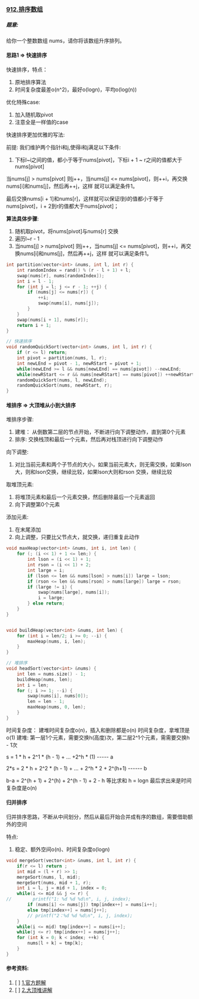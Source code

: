 ### [912.排序数组](https://leetcode.cn/problems/sort-an-array/description/)


##### 题意:

给你一个整数数组 nums，请你将该数组升序排列。


#### 思路1 => 快速排序
快速排序，特点：

1. 原地排序算法
2. 时间复杂度最差o(n^2)，最好o(logn)，平均o(log(n))

优化特殊case:
1. 加入随机取pivot
2. 注意全是一样值的case

快速排序更加优雅的写法:

前提: 我们维护两个指针i和j,使得i和j满足以下条件:
1. 下标l~i之间的值，都小于等于nums[pivot]，下标i + 1 ~ r之间的值都大于nums[pivot]

当nums[j] > nums[pivot] 则j++，当nums[j] <= nums[pivot]，则++i，再交换nums[i]和nums[j]，然后再++j，这样
就可以满足条件1。

最后交换nums[i + 1]和nums[r]，这样就可以保证l到i的值都小于等于nums[pivot]，i + 2到r的值都大于nums[pivot]；



**算法具体步骤**:

1. 随机取pivot，将nums[pivot]与nums[r] 交换
2. 遍历l~r - 1
3. 当nums[j] > nums[pivot] 则j++，当nums[j] <= nums[pivot]，则++i，再交换nums[i]和nums[j]，然后再++j，这样
   就可以满足条件1。





```c++
int partition(vector<int> &nums, int l, int r) {
    int randomIndex = rand() % (r - l + 1) + l;
    swap(nums[r], nums[randomIndex]);
    int i = l - 1;
    for (int j = l; j <= r - 1; ++j) {
        if (nums[j] <= nums[r]) {
            ++i;
            swap(nums[i], nums[j]);
        }
    }
    swap(nums[i + 1], nums[r]);
    return i + 1;
}

// 快速排序
void randomQuickSort(vector<int> &nums, int l, int r) {
    if (r <= l) return;
    int pivot = partition(nums, l, r);
    int newLEnd = pivot - 1, newRStart = pivot + 1;
    while(newLEnd >= l && nums[newLEnd] == nums[pivot]) --newLEnd;
    while(newRStart <= r && nums[newRStart] == nums[pivot]) ++newRStart;
    randomQuickSort(nums, l, newLEnd);
    randomQuickSort(nums, newRStart, r);
}
```


#### 堆排序 => 大顶堆从小到大排序

堆排序步骤:

1. 建堆： 从倒数第二层的节点开始，不断进行向下调整动作，直到第0个元素
2. 排序: 交换栈顶和最后一个元素，然后再对栈顶进行向下调整动作

向下调整:
1. 对比当前元素和两个子节点的大小，如果当前元素大，则无需交换，如果lson大，则和lson交换，继续比较，如果lson大则和rson
交换，继续比较


取堆顶元素:
1. 将堆顶元素和最后一个元素交换，然后删除最后一个元素返回
2. 向下调整第0个元素

添加元素:
1. 在末尾添加
2. 向上调整，只要比父节点大，就交换，递归重复此动作


```c++
void maxHeap(vector<int> &nums, int i, int len) {
    for (; (i << 1) + 1 <= len;) {
        int lson = (i << 1) + 1;
        int rson = (i << 1) + 2;
        int large = i;
        if (lson <= len && nums[lson] > nums[i]) large = lson;
        if (rson <= len && nums[rson] > nums[large]) large = rson;
        if (large != i) {
            swap(nums[large], nums[i]);
            i = large;
        } else return;
    }
}


void buildHeap(vector<int> &nums, int len) {
    for (int i = len/2; i >= 0; --i) {
        maxHeap(nums, i, len);
    }
}

// 堆排序
void headSort(vector<int> &nums) {
    int len = nums.size() - 1;
    buildHeap(nums, len);
    int i = len;
    for (; i >= 1; --i) {
        swap(nums[i], nums[0]);
        len = len - 1;
        maxHeap(nums, 0, len);
    }
}
```
时间复杂度： 建堆时间复杂度o(n)，插入和删除都是o(n) 时间复杂度，拿堆顶是o(1)
建堆: 第一层1个元素，需要交换h(高度)次，第二层2^1个元素，需需要交换h - 1次

s = 1 * h + 2^1 * (h - 1) + ... +2^h * (1)   ----- a

2*s = 2 * h + 2^2 * (h - 1) + ... + 2^h * 2  + 2^(h+1)  ------ b

b-a = 2^(h + 1) + 2^(h) + 2^(h - 1) + 2 - h 等比求和 h = logn 最后求出来是时间复杂度是o(n)



#### 归并排序
归并排序思路，不断从中间划分，然后从最后开始合并成有序的数组，需要借助额外的空间

特点:
1. 稳定、额外空间o(n)、时间复杂度o(logn)



```c++
void mergeSort(vector<int> &nums, int l, int r) {
    if(r <= l) return ;
    int mid = (l + r) >> 1;
    mergeSort(nums, l, mid);
    mergeSort(nums, mid + 1, r);
    int i = l, j = mid + 1, index = 0;
    while(i <= mid && j <= r) {
//        printf("1: %d %d %d\n", i, j, index);
        if (nums[i] <= nums[j]) tmp[index++] = nums[i++];
        else tmp[index++] = nums[j++];
        // printf("2：%d %d %d\n", i, j, index);
    }
    while(i <= mid) tmp[index++] = nums[i++];
    while(j <= r) tmp[index++] = nums[j++];
    for (int k = 0; k < index; ++k) {
        nums[l + k] = tmp[k];
    }
}
```





#### 参考资料:
1. [ ] [1.官方题解](https://leetcode.cn/problems/sort-an-array/description/)
2. [ ] [2.大顶堆讲解](https://juejin.cn/post/7007610680891146271?searchId=20230917155609D9F3BF885C6CB7416753)